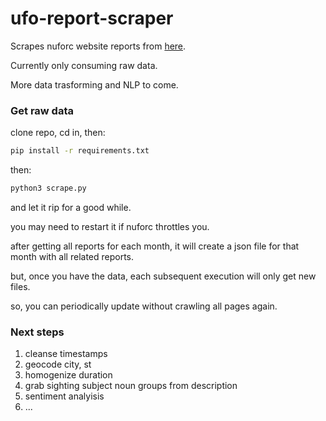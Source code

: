 # ufo-report-scraper

Scrapes nuforc website reports from [here](http://www.nuforc.org/webreports/ndxevent.html).

Currently only consuming raw data.

More data trasforming and NLP to come.


### Get raw data

clone repo, cd in, then:

```bash
pip install -r requirements.txt
```

then:
```bash
python3 scrape.py
```
and let it rip for a good while.

you may need to restart it if nuforc throttles you.

after getting all reports for each month, it will create a json file for that month with all related reports.

but, once you have the data, each subsequent execution will only get new files.

so, you can periodically update without crawling all pages again.


### Next steps

1) cleanse timestamps
2) geocode city, st
3) homogenize duration
4) grab sighting subject noun groups from description
5) sentiment analyisis
6) ...
